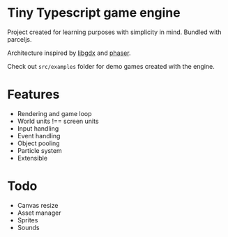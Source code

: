# Tiny Typescript game engine
Project created for learning purposes with simplicity in mind.
Bundled with parceljs.

Architecture inspired by [libgdx](libgdx.info) and [phaser](https://phaser.io).

Check out `src/examples` folder for demo games created with the engine.

# Features
- Rendering and game loop
- World units !== screen units
- Input handling
- Event handling
- Object pooling
- Particle system
- Extensible

# Todo
- Canvas resize
- Asset manager
- Sprites
- Sounds
